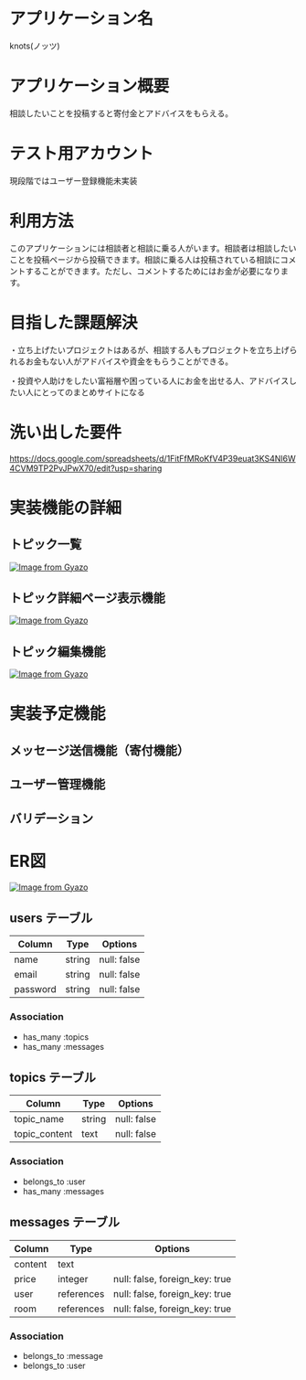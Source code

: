 # アプリケーション名
  knots(ノッツ)

# アプリケーション概要
  相談したいことを投稿すると寄付金とアドバイスをもらえる。

# テスト用アカウント
  現段階ではユーザー登録機能未実装

# 利用方法
  このアプリケーションには相談者と相談に乗る人がいます。相談者は相談したいことを投稿ページから投稿できます。相談に乗る人は投稿されている相談にコメントすることができます。ただし、コメントするためにはお金が必要になります。

# 目指した課題解決
  ・立ち上げたいプロジェクトはあるが、相談する人もプロジェクトを立ち上げられるお金もない人がアドバイスや資金をもらうことができる。

  ・投資や人助けをしたい富裕層や困っている人にお金を出せる人、アドバイスしたい人にとってのまとめサイトになる

# 洗い出した要件
  https://docs.google.com/spreadsheets/d/1FitFfMRoKfV4P39euat3KS4Nl6W4CVM9TP2PvJPwX70/edit?usp=sharing

# 実装機能の詳細
## トピック一覧
   [![Image from Gyazo](https://i.gyazo.com/0d7d76a2e977275d8c3c1c422797754b.png)](https://gyazo.com/0d7d76a2e977275d8c3c1c422797754b)
## トピック詳細ページ表示機能
   [![Image from Gyazo](https://i.gyazo.com/5798eb53c89b565bb6956dc3568bbe96.jpg)](https://gyazo.com/5798eb53c89b565bb6956dc3568bbe96)
## トピック編集機能
   [![Image from Gyazo](https://i.gyazo.com/d02f219d95fb4352a76535692ea3a61e.jpg)](https://gyazo.com/d02f219d95fb4352a76535692ea3a61e)

# 実装予定機能
## メッセージ送信機能（寄付機能）
## ユーザー管理機能
## バリデーション

# ER図
  [![Image from Gyazo](https://i.gyazo.com/8ac9a968b5fe62ba979e708edd7e43f3.png)](https://gyazo.com/8ac9a968b5fe62ba979e708edd7e43f3)

## users テーブル

| Column   | Type   | Options     |
| -------- | ------ | ----------- |
| name     | string | null: false |
| email    | string | null: false |
| password | string | null: false |

### Association

- has_many :topics
- has_many :messages

## topics テーブル

| Column         | Type   | Options     |
| -------------- | ------ | ----------- |
| topic_name     | string | null: false |
| topic_content  | text   | null: false |

### Association

- belongs_to :user
- has_many :messages

## messages テーブル

| Column  | Type       | Options                        |
| ------- | ---------- | ------------------------------ |
| content | text       |                                |
| price   | integer    | null: false, foreign_key: true |
| user    | references | null: false, foreign_key: true |
| room    | references | null: false, foreign_key: true |

### Association

- belongs_to :message
- belongs_to :user
